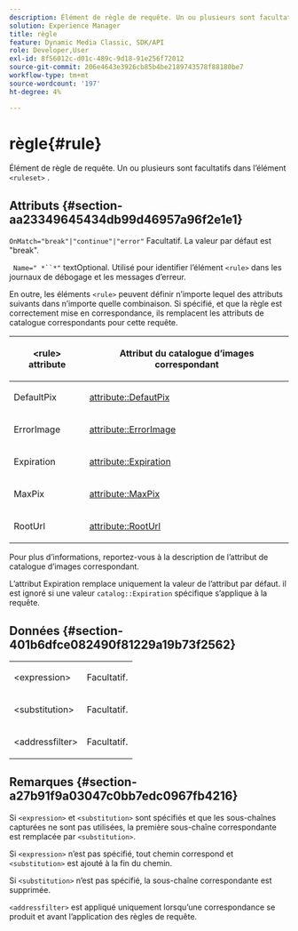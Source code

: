 ```yaml
---
description: Élément de règle de requête. Un ou plusieurs sont facultatifs dans l’élément <ruleset>.
solution: Experience Manager
title: règle
feature: Dynamic Media Classic, SDK/API
role: Developer,User
exl-id: 8f56012c-d01c-489c-9d18-91e256f72012
source-git-commit: 206e4643e3926cb85b4be2189743578f88180be7
workflow-type: tm+mt
source-wordcount: '197'
ht-degree: 4%

---
```


# règle{#rule}

Élément de règle de requête. Un ou plusieurs sont facultatifs dans l’élément `<ruleset>` .

## Attributs {#section-aa23349645434db99d46957a96f2e1e1}

`OnMatch="break"|"continue"|"error"` Facultatif. La valeur par défaut est &quot;break&quot;.

` Name=" *``*"` textOptional. Utilisé pour identifier l’élément `<rule>` dans les journaux de débogage et les messages d’erreur.

En outre, les éléments `<rule>` peuvent définir n’importe lequel des attributs suivants dans n’importe quelle combinaison. Si spécifié, et que la règle est correctement mise en correspondance, ils remplacent les attributs de catalogue correspondants pour cette requête.

<table id="table_AFEFDE61C9ED40019C10D8FE5B16CA23"> 
 <thead> 
  <tr> 
   <th colname="col1" class="entry"> <p>&lt;rule&gt; attribute </p> </th> 
   <th colname="col2" class="entry"> <p>Attribut du catalogue d’images correspondant </p> </th> 
  </tr> 
 </thead>
 <tbody> 
  <tr> 
   <td colname="col1"> <p> <span class="codeph"> DefaultPix  </span> </p> </td> 
   <td colname="col2"> <p> <a href="../../../../../ir-api/material-cat/image-rendering-api-ref/c-ir-material-catalog/c-ir-attributes-reference/r-ir-defaultpix.md#reference-102c98f9b5d24d2aaaeb756653fb0e6f" type="reference" format="dita" scope="local"> attribute::DefautPix  </a> </p> </td> 
  </tr> 
  <tr> 
   <td colname="col1"> <p> <span class="codeph"> ErrorImage  </span> </p> </td> 
   <td colname="col2"> <p> <a href="../../../../../ir-api/material-cat/image-rendering-api-ref/c-ir-material-catalog/c-ir-attributes-reference/r-ir-errorimage.md#reference-b58bdaba96074c52802ca8dc54bfe2f0" type="reference" format="dita" scope="local"> attribute::ErrorImage  </a> </p> </td> 
  </tr> 
  <tr> 
   <td colname="col1"> <p> <span class="codeph"> Expiration </span> </p> </td> 
   <td colname="col2"> <p> <a href="../../../../../ir-api/material-cat/image-rendering-api-ref/c-ir-material-catalog/c-ir-attributes-reference/r-ir-expiration.md#reference-0f68ad8199c64bd4bc8d27dd78b7d996" type="reference" format="dita" scope="local"> attribute::Expiration  </a> </p> </td> 
  </tr> 
  <tr> 
   <td colname="col1"> <p> <span class="codeph"> MaxPix  </span> </p> </td> 
   <td colname="col2"> <p> <a href="../../../../../ir-api/material-cat/image-rendering-api-ref/c-ir-material-catalog/c-ir-attributes-reference/r-ir-maxpix.md#reference-569f186bbc2840a6bd3cffa8ff3e7657" type="reference" format="dita" scope="local"> attribute::MaxPix  </a> </p> </td> 
  </tr> 
  <tr> 
   <td colname="col1"> <p> <span class="codeph"> RootUrl  </span> </p> </td> 
   <td colname="col2"> <p> <a href="../../../../../ir-api/material-cat/image-rendering-api-ref/c-ir-material-catalog/c-ir-attributes-reference/r-ir-rooturl.md#reference-b8d706a573814802bd6794223cc78402" type="reference" format="dita" scope="local"> attribute::RootUrl  </a> </p> </td> 
  </tr> 
 </tbody> 
</table>

Pour plus d’informations, reportez-vous à la description de l’attribut de catalogue d’images correspondant.

L’attribut Expiration remplace uniquement la valeur de l’attribut par défaut. il est ignoré si une valeur `catalog::Expiration` spécifique s’applique à la requête.

## Données {#section-401b6dfce082490f81229a19b73f2562}

<table id="simpletable_A7E17B52AF754687ACCFFBE747939331"> 
 <tr class="strow"> 
  <td class="stentry"> <p> <span class="codeph"> &lt;expression&gt; </span> </p> </td> 
  <td class="stentry"> <p>Facultatif. </p> </td> 
 </tr> 
 <tr class="strow"> 
  <td class="stentry"> <p> <span class="codeph"> &lt;substitution&gt; </span> </p> </td> 
  <td class="stentry"> <p>Facultatif. </p> </td> 
 </tr> 
 <tr class="strow"> 
  <td class="stentry"> <p> <span class="codeph"> &lt;addressfilter&gt; </span> </p> </td> 
  <td class="stentry"> <p>Facultatif. </p> </td> 
 </tr> 
</table>

## Remarques {#section-a27b91f9a03047c0bb7edc0967fb4216}

Si `<expression>` et `<substitution>` sont spécifiés et que les sous-chaînes capturées ne sont pas utilisées, la première sous-chaîne correspondante est remplacée par `<substitution>`.

Si `<expression>` n’est pas spécifié, tout chemin correspond et `<substitution>` est ajouté à la fin du chemin.

Si `<substitution>` n’est pas spécifié, la sous-chaîne correspondante est supprimée.

`<addressfilter>` est appliqué uniquement lorsqu’une correspondance se produit et avant l’application des règles de requête.
